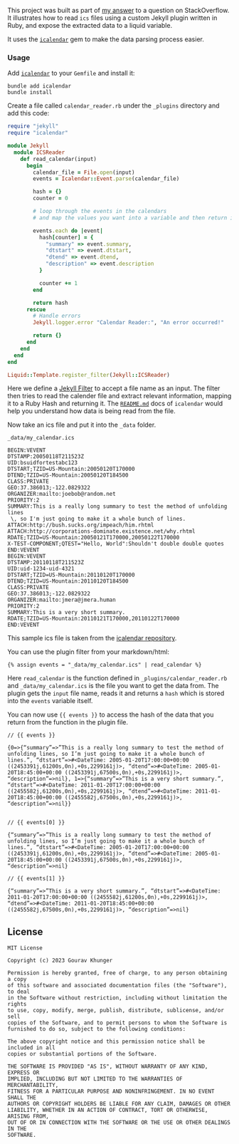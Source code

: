 This project was built as part of [my answer](https://stackoverflow.com/a/75419548/9819031) to a question on StackOverflow. It illustrates how to read `ics` files using a custom Jekyll plugin written in Ruby, and expose the extracted data to a liquid variable.

It uses the [`icalendar`](https://github.com/icalendar/icalendar) gem to make the data parsing process easier.

### Usage

Add [`icalendar`](https://github.com/icalendar/icalendar) to your `Gemfile` and install it:

```shell
bundle add icalendar
bundle install
```

Create a file called `calendar_reader.rb` under the `_plugins` directory and add this code:

```ruby
require "jekyll"
require "icalendar"

module Jekyll
  module ICSReader
    def read_calendar(input)
      begin
        calendar_file = File.open(input)
        events = Icalendar::Event.parse(calendar_file)

        hash = {}
        counter = 0

        # loop through the events in the calendars
        # and map the values you want into a variable and then return it:

        events.each do |event|
          hash[counter] = {
            "summary" => event.summary,
            "dtstart" => event.dtstart,
            "dtend" => event.dtend,
            "description" => event.description
          }

          counter += 1
        end

        return hash
      rescue
        # Handle errors
        Jekyll.logger.error "Calendar Reader:", "An error occurred!"

        return {}
      end
    end
  end
end

Liquid::Template.register_filter(Jekyll::ICSReader)
```

Here we define a [Jekyll Filter](https://jekyllrb.com/docs/plugins/filters/) to accept a file name as an input. The filter then tries to read the calender file and extract relevant information, mapping it to a Ruby Hash and returning it. The [`README.md`](https://github.com/icalendar/icalendar#readme) docs of `icalendar` would help you understand how data is being read from the file.

Now take an ics file and put it into the `_data` folder.

`_data/my_calendar.ics`

```ics
BEGIN:VEVENT
DTSTAMP:20050118T211523Z
UID:bsuidfortestabc123
DTSTART;TZID=US-Mountain:20050120T170000
DTEND;TZID=US-Mountain:20050120T184500
CLASS:PRIVATE
GEO:37.386013;-122.0829322
ORGANIZER:mailto:joebob@random.net
PRIORITY:2
SUMMARY:This is a really long summary to test the method of unfolding lines
 \, so I'm just going to make it a whole bunch of lines.
ATTACH:http://bush.sucks.org/impeach/him.rhtml
ATTACH:http://corporations-dominate.existence.net/why.rhtml
RDATE;TZID=US-Mountain:20050121T170000,20050122T170000
X-TEST-COMPONENT;QTEST="Hello, World":Shouldn't double double quotes
END:VEVENT
BEGIN:VEVENT
DTSTAMP:20110118T211523Z
UID:uid-1234-uid-4321
DTSTART;TZID=US-Mountain:20110120T170000
DTEND;TZID=US-Mountain:20110120T184500
CLASS:PRIVATE
GEO:37.386013;-122.0829322
ORGANIZER:mailto:jmera@jmera.human
PRIORITY:2
SUMMARY:This is a very short summary.
RDATE;TZID=US-Mountain:20110121T170000,20110122T170000
END:VEVENT
```

This sample ics file is taken from the [icalendar repository](https://github.com/icalendar/icalendar/blob/main/spec/fixtures/two_events.ics).

You can use the plugin filter from your markdown/html:

```liquid
{% assign events = "_data/my_calendar.ics" | read_calendar %}
```

Here `read_calendar` is the function defined in `_plugins/calendar_reader.rb` and `_data/my_calendar.ics` is the file you want to get the data from. The plugin gets the `input` file name, reads it and returns a `hash` which is stored into the `events` variable itself.

You can now use `{{ events }}` to access the hash of the data that you return from the function in the plugin file.

```
// {{ events }}

{0=>{“summary”=>”This is a really long summary to test the method of unfolding lines, so I’m just going to make it a whole bunch of lines.”, “dtstart”=>#<DateTime: 2005-01-20T17:00:00+00:00 ((2453391j,61200s,0n),+0s,2299161j)>, “dtend”=>#<DateTime: 2005-01-20T18:45:00+00:00 ((2453391j,67500s,0n),+0s,2299161j)>, “description”=>nil}, 1=>{“summary”=>”This is a very short summary.”, “dtstart”=>#<DateTime: 2011-01-20T17:00:00+00:00 ((2455582j,61200s,0n),+0s,2299161j)>, “dtend”=>#<DateTime: 2011-01-20T18:45:00+00:00 ((2455582j,67500s,0n),+0s,2299161j)>, “description”=>nil}}


// {{ events[0] }}

{“summary”=>”This is a really long summary to test the method of unfolding lines, so I’m just going to make it a whole bunch of lines.”, “dtstart”=>#<DateTime: 2005-01-20T17:00:00+00:00 ((2453391j,61200s,0n),+0s,2299161j)>, “dtend”=>#<DateTime: 2005-01-20T18:45:00+00:00 ((2453391j,67500s,0n),+0s,2299161j)>, “description”=>nil} 

// {{ events[1] }}

{“summary”=>”This is a very short summary.”, “dtstart”=>#<DateTime: 2011-01-20T17:00:00+00:00 ((2455582j,61200s,0n),+0s,2299161j)>, “dtend”=>#<DateTime: 2011-01-20T18:45:00+00:00 ((2455582j,67500s,0n),+0s,2299161j)>, “description”=>nil}
```

## License

```
MIT License

Copyright (c) 2023 Gourav Khunger

Permission is hereby granted, free of charge, to any person obtaining a copy
of this software and associated documentation files (the "Software"), to deal
in the Software without restriction, including without limitation the rights
to use, copy, modify, merge, publish, distribute, sublicense, and/or sell
copies of the Software, and to permit persons to whom the Software is
furnished to do so, subject to the following conditions:

The above copyright notice and this permission notice shall be included in all
copies or substantial portions of the Software.

THE SOFTWARE IS PROVIDED "AS IS", WITHOUT WARRANTY OF ANY KIND, EXPRESS OR
IMPLIED, INCLUDING BUT NOT LIMITED TO THE WARRANTIES OF MERCHANTABILITY,
FITNESS FOR A PARTICULAR PURPOSE AND NONINFRINGEMENT. IN NO EVENT SHALL THE
AUTHORS OR COPYRIGHT HOLDERS BE LIABLE FOR ANY CLAIM, DAMAGES OR OTHER
LIABILITY, WHETHER IN AN ACTION OF CONTRACT, TORT OR OTHERWISE, ARISING FROM,
OUT OF OR IN CONNECTION WITH THE SOFTWARE OR THE USE OR OTHER DEALINGS IN THE
SOFTWARE.
```
